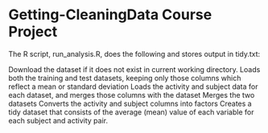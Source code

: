 # Getting-CleaningData Course Project

The R script, run_analysis.R, does the following and stores output in tidy.txt:

Download the dataset if it does not exist in current working directory.
Loads both the training and test datasets, keeping only those columns which reflect a mean or standard deviation
Loads the activity and subject data for each dataset, and merges those columns with the dataset
Merges the two datasets
Converts the activity and subject columns into factors
Creates a tidy dataset that consists of the average (mean) value of each variable for each subject and activity pair.
